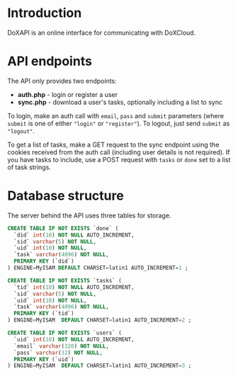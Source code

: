 Introduction
============

DoXAPI is an online interface for communicating with DoXCloud.


API endpoints
=============

The API only provides two endpoints:

* **auth.php** - login or register a user
* **sync.php** - download a user's tasks, optionally including a list to sync

To login, make an auth call with `email`, `pass` and `submit` parameters (where `submit` is one of either `"login"` or `"register"`).  To logout, just send `submit` as `"logout"`.

To get a list of tasks, make a GET request to the sync endpoint using the cookies received from the auth call (including user details is not required).  If you have tasks to include, use a POST request with `tasks` or `done` set to a list of task strings.


Database structure
==================

The server behind the API uses three tables for storage.

```sql
CREATE TABLE IF NOT EXISTS `done` (
  `did` int(10) NOT NULL AUTO_INCREMENT,
  `sid` varchar(5) NOT NULL,
  `uid` int(10) NOT NULL,
  `task` varchar(4096) NOT NULL,
  PRIMARY KEY (`did`)
) ENGINE=MyISAM DEFAULT CHARSET=latin1 AUTO_INCREMENT=1 ;

CREATE TABLE IF NOT EXISTS `tasks` (
  `tid` int(10) NOT NULL AUTO_INCREMENT,
  `sid` varchar(5) NOT NULL,
  `uid` int(10) NOT NULL,
  `task` varchar(4096) NOT NULL,
  PRIMARY KEY (`tid`)
) ENGINE=MyISAM  DEFAULT CHARSET=latin1 AUTO_INCREMENT=2 ;

CREATE TABLE IF NOT EXISTS `users` (
  `uid` int(10) NOT NULL AUTO_INCREMENT,
  `email` varchar(320) NOT NULL,
  `pass` varchar(32) NOT NULL,
  PRIMARY KEY (`uid`)
) ENGINE=MyISAM  DEFAULT CHARSET=latin1 AUTO_INCREMENT=3 ;
```

